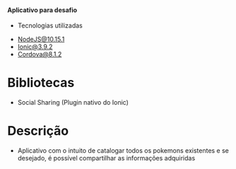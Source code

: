 #### Aplicativo para desafio ####

* Tecnologias utilizadas

- NodeJS@10.15.1
- Ionic@3.9.2
- Cordova@8.1.2

# Bibliotecas

- Social Sharing (Plugin nativo do Ionic)

# Descrição

* Aplicativo com o intuito de catalogar todos os pokemons existentes e se desejado, é possível compartilhar as informações adquiridas